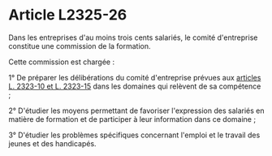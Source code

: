 # Article L2325-26

Dans les entreprises d'au moins trois cents salariés, le comité d'entreprise constitue une commission de la formation. 

Cette commission est chargée : 

1° De préparer les délibérations du comité d'entreprise prévues aux [articles L. 2323-10 et L. 2323-15][1] dans les domaines qui relèvent de sa compétence ; 

2° D'étudier les moyens permettant de favoriser l'expression des salariés en matière de formation et de participer à leur information dans ce domaine ; 

3° D'étudier les problèmes spécifiques concernant l'emploi et le travail des jeunes et des handicapés.

 [1]: /affichCodeArticle.do?cidTexte=LEGITEXT000006072050&idArticle=LEGIARTI000006901940&dateTexte=&categorieLien=cid
